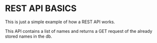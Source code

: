 # REST API BASICS

This is just a simple example of how a REST API works.

This API contains a list of names and returns a GET request of the already stored names in the db.

